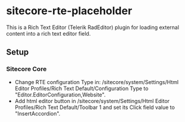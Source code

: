# sitecore-rte-placeholder
This is a Rich Text Editor (Telerik RadEditor) plugin for loading external content into a rich text editor field.

## Setup

### Sitecore Core
- Change RTE configuration Type in: /sitecore/system/Settings/Html Editor Profiles/Rich Text Default/Configuration Type to "Editor.EditorConfiguration,Website".
- Add html editor button in /sitecore/system/Settings/Html Editor Profiles/Rich Text Default/Toolbar 1 and set its Click field value to "InsertAccordion".


